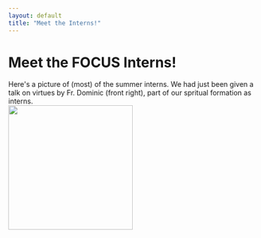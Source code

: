 ```yaml
---
layout: default
title: "Meet the Interns!"
---
```

# Meet the FOCUS Interns!
Here's a picture of (most) of the summer interns. We had just been given a talk on virtues by Fr. Dominic (front right), part of our spritual formation as interns.
<br>
<img src = "https://user-images.githubusercontent.com/85954819/125206233-66c7fa00-e243-11eb-97eb-7b0ced551cd6.jpeg" width="250px">
